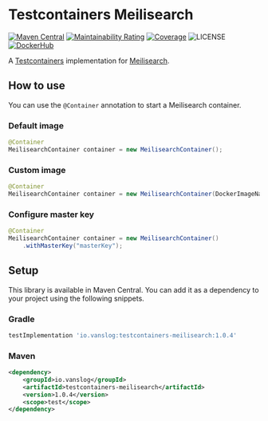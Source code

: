 Testcontainers Meilisearch
===

[![Maven Central](https://img.shields.io/maven-central/v/io.vanslog/testcontainers-meilisearch.svg?label=Maven%20Central)](https://central.sonatype.com/artifact/io.vanslog/testcontainers-meilisearch/)
[![Maintainability Rating](https://sonarcloud.io/api/project_badges/measure?project=testcontainers-meilisearch&metric=sqale_rating)](https://sonarcloud.io/summary/new_code?id=testcontainers-meilisearch)
[![Coverage](https://sonarcloud.io/api/project_badges/measure?project=testcontainers-meilisearch&metric=coverage)](https://sonarcloud.io/summary/new_code?id=testcontainers-meilisearch)
![LICENSE](https://img.shields.io/github/license/junghoon-vans/testcontainers-meilisearch?label=License)
[![DockerHub](https://img.shields.io/badge/meilisearch-v1.3.4-blue)](https://hub.docker.com/layers/getmeili/meilisearch/v1.3.4/images/sha256-3a577f9952b1c9886adbea3742de012ca202bbe69a7943695b6edd8073425376?context=explore)

A [Testcontainers](https://www.testcontainers.org/) implementation for [Meilisearch](https://www.meilisearch.com/).

How to use
---

You can use the `@Container` annotation to start a Meilisearch container.

### Default image

```java
@Container
MeilisearchContainer container = new MeilisearchContainer();
```

### Custom image

```java
@Container
MeilisearchContainer container = new MeilisearchContainer(DockerImageName.parse("getmeili/meilisearch:latest"));
```

### Configure master key

```java
@Container
MeilisearchContainer container = new MeilisearchContainer()
    .withMasterKey("masterKey");
```

Setup
---

This library is available in Maven Central.
You can add it as a dependency to your project using the following snippets.

### Gradle

```groovy
testImplementation 'io.vanslog:testcontainers-meilisearch:1.0.4'
```

### Maven
```xml
<dependency>
    <groupId>io.vanslog</groupId>
    <artifactId>testcontainers-meilisearch</artifactId>
    <version>1.0.4</version>
    <scope>test</scope>
</dependency>
```

